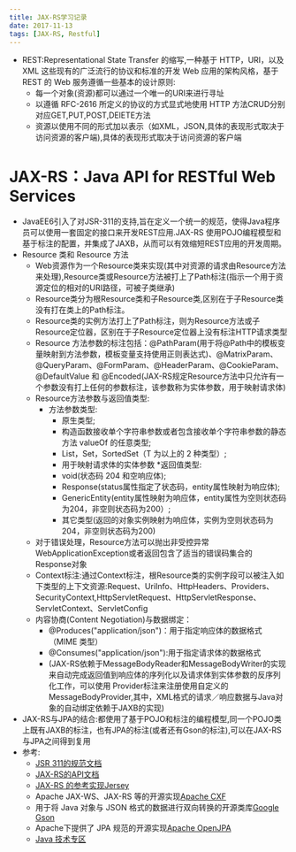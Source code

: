 ```yaml
---
title: JAX-RS学习记录
date: 2017-11-13
tags: [JAX-RS, Restful]
---
```

* REST:Representational State Transfer 的缩写,一种基于 HTTP，URI，以及 XML 这些现有的广泛流行的协议和标准的开发 Web 应用的架构风格，基于 REST 的 Web 服务遵循一些基本的设计原则:
    * 每一个对象(资源)都可以通过一个唯一的URI来进行寻址
    * 以遵循 RFC-2616 所定义的协议的方式显式地使用 HTTP 方法CRUD分别对应GET,PUT,POST,DElETE方法
    * 资源以使用不同的形式加以表示（如XML，JSON,具体的表现形式取决于访问资源的客户端),具体的表现形式取决于访问资源的客户端
# JAX-RS：Java API for RESTful Web Services
* JavaEE6引入了对JSR-311的支持,旨在定义一个统一的规范，使得Java程序员可以使用一套固定的接口来开发REST应用.JAX-RS 使用POJO编程模型和基于标注的配置，并集成了JAXB，从而可以有效缩短REST应用的开发周期。
* Resource 类和 Resource 方法
    * Web资源作为一个Resource类来实现(其中对资源的请求由Resource方法来处理),Resource类或Resource方法被打上了Path标注(指示一个用于资源定位的相对的URI路径，可被子类继承)
    * Resource类分为根Resource类和子Resource类,区别在于子Resource类没有打在类上的Path标注。
    * Resource类的实例方法打上了Path标注，则为Resource方法或子Resource定位器，区别在于子Resource定位器上没有标注HTTP请求类型
    *  Resource 方法参数的标注包括：@PathParam(用于将@Path中的模板变量映射到方法参数，模板变量支持使用正则表达式)、@MatrixParam、@QueryParam、@FormParam、@HeaderParam、@CookieParam、@DefaultValue 和 @Encoded(JAX-RS规定Resource方法中只允许有一个参数没有打上任何的参数标注，该参数称为实体参数，用于映射请求体)
    * Resource方法参数与返回值类型:
        * 方法参数类型:
            * 原生类型;
            * 构造函数接收单个字符串参数或者包含接收单个字符串参数的静态方法 valueOf 的任意类型;
            * List<T>，Set<T>，SortedSet<T>（T 为以上的 2 种类型）;
            * 用于映射请求体的实体参数
        *返回值类型:
            * void(状态码 204 和空响应体);
            * Response(status属性指定了状态码，entity属性映射为响应体);
            * GenericEntity(entity属性映射为响应体，entity属性为空则状态码为204，非空则状态码为200）;
            * 其它类型(返回的对象实例映射为响应体，实例为空则状态码为204，非空则状态码为200)
    * 对于错误处理，Resource方法可以抛出非受控异常WebApplicationException或者返回包含了适当的错误码集合的Response对象
    * Context标注:通过Context标注，根Resource类的实例字段可以被注入如下类型的上下文资源:Request、UriInfo、HttpHeaders、Providers、SecurityContext,HttpServletRequest、HttpServletResponse、ServletContext、ServletConfig
    * 内容协商(Content Negotiation)与数据绑定：
         * @Produces("application/json")：用于指定响应体的数据格式（MIME 类型）
         * @Consumes("application/json"):用于指定请求体的数据格式
         * (JAX-RS依赖于MessageBodyReader和MessageBodyWriter的实现来自动完成返回值到响应体的序列化以及请求体到实体参数的反序列化工作，可以使用 Provider标注来注册使用自定义的MessageBodyProvider,其中，XML格式的请求／响应数据与Java对象的自动绑定依赖于JAXB的实现)
* JAX-RS与JPA的结合:都使用了基于POJO和标注的编程模型,同一个POJO类上既有JAXB的标注，也有JPA的标注(或者还有Gson的标注),可以在JAX-RS与JPA之间得到复用
* 参考:
    * [JSR 311的规范文档](http://jcp.org/en/jsr/detail?id=311)
    * [JAX-RS的API文档](https://jsr311.dev.java.net/nonav/releases/1.0/index.html)
    * [JAX-RS 的参考实现Jersey](https://jersey.dev.java.net/)
    * Apache JAX-WS、JAX-RS 等的开源实现[Apache CXF](http://cxf.apache.org/)
    * 用于将 Java 对象与 JSON 格式的数据进行双向转换的开源类库[Google Gson](http://code.google.com/p/google-gson/)
    * Apache下提供了 JPA 规范的开源实现[Apache OpenJPA](http://openjpa.apache.org/)
    * [Java 技术专区](http://www.ibm.com/developerworks/cn/java/)




